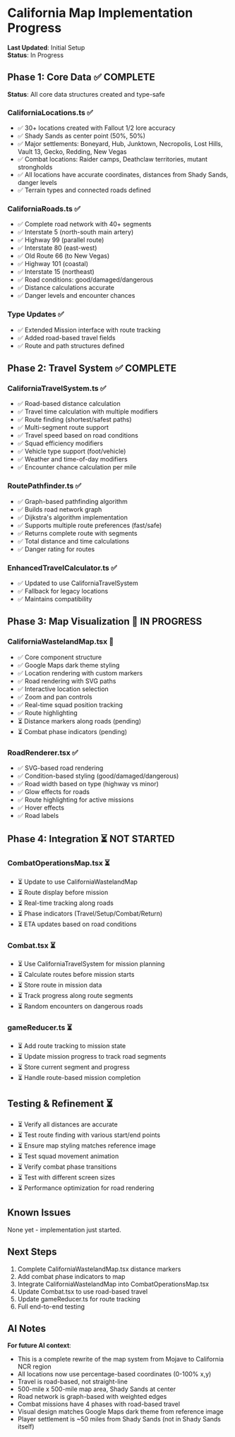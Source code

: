 # California Map Implementation Progress

**Last Updated**: Initial Setup  
**Status**: In Progress

## Phase 1: Core Data ✅ COMPLETE

**Status**: All core data structures created and type-safe

### CaliforniaLocations.ts ✅
- ✅ 30+ locations created with Fallout 1/2 lore accuracy
- ✅ Shady Sands as center point (50%, 50%)
- ✅ Major settlements: Boneyard, Hub, Junktown, Necropolis, Lost Hills, Vault 13, Gecko, Redding, New Vegas
- ✅ Combat locations: Raider camps, Deathclaw territories, mutant strongholds
- ✅ All locations have accurate coordinates, distances from Shady Sands, danger levels
- ✅ Terrain types and connected roads defined

### CaliforniaRoads.ts ✅
- ✅ Complete road network with 40+ segments
- ✅ Interstate 5 (north-south main artery)
- ✅ Highway 99 (parallel route)
- ✅ Interstate 80 (east-west)
- ✅ Old Route 66 (to New Vegas)
- ✅ Highway 101 (coastal)
- ✅ Interstate 15 (northeast)
- ✅ Road conditions: good/damaged/dangerous
- ✅ Distance calculations accurate
- ✅ Danger levels and encounter chances

### Type Updates ✅
- ✅ Extended Mission interface with route tracking
- ✅ Added road-based travel fields
- ✅ Route and path structures defined

## Phase 2: Travel System ✅ COMPLETE

### CaliforniaTravelSystem.ts ✅
- ✅ Road-based distance calculation
- ✅ Travel time calculation with multiple modifiers
- ✅ Route finding (shortest/safest paths)
- ✅ Multi-segment route support
- ✅ Travel speed based on road conditions
- ✅ Squad efficiency modifiers
- ✅ Vehicle type support (foot/vehicle)
- ✅ Weather and time-of-day modifiers
- ✅ Encounter chance calculation per mile

### RoutePathfinder.ts ✅
- ✅ Graph-based pathfinding algorithm
- ✅ Builds road network graph
- ✅ Dijkstra's algorithm implementation
- ✅ Supports multiple route preferences (fast/safe)
- ✅ Returns complete route with segments
- ✅ Total distance and time calculations
- ✅ Danger rating for routes

### EnhancedTravelCalculator.ts ✅
- ✅ Updated to use CaliforniaTravelSystem
- ✅ Fallback for legacy locations
- ✅ Maintains compatibility

## Phase 3: Map Visualization 🔄 IN PROGRESS

### CaliforniaWastelandMap.tsx 🔄
- ✅ Core component structure
- ✅ Google Maps dark theme styling
- ✅ Location rendering with custom markers
- ✅ Road rendering with SVG paths
- ✅ Interactive location selection
- ✅ Zoom and pan controls
- ✅ Real-time squad position tracking
- ✅ Route highlighting
- ⏳ Distance markers along roads (pending)
- ⏳ Combat phase indicators (pending)

### RoadRenderer.tsx ✅
- ✅ SVG-based road rendering
- ✅ Condition-based styling (good/damaged/dangerous)
- ✅ Road width based on type (highway vs minor)
- ✅ Glow effects for roads
- ✅ Route highlighting for active missions
- ✅ Hover effects
- ✅ Road labels

## Phase 4: Integration ⏳ NOT STARTED

### CombatOperationsMap.tsx ⏳
- ⏳ Update to use CaliforniaWastelandMap
- ⏳ Route display before mission
- ⏳ Real-time tracking along roads
- ⏳ Phase indicators (Travel/Setup/Combat/Return)
- ⏳ ETA updates based on road conditions

### Combat.tsx ⏳
- ⏳ Use CaliforniaTravelSystem for mission planning
- ⏳ Calculate routes before mission starts
- ⏳ Store route in mission data
- ⏳ Track progress along route segments
- ⏳ Random encounters on dangerous roads

### gameReducer.ts ⏳
- ⏳ Add route tracking to mission state
- ⏳ Update mission progress to track road segments
- ⏳ Store current segment and progress
- ⏳ Handle route-based mission completion

## Testing & Refinement ⏳

- ⏳ Verify all distances are accurate
- ⏳ Test route finding with various start/end points
- ⏳ Ensure map styling matches reference image
- ⏳ Test squad movement animation
- ⏳ Verify combat phase transitions
- ⏳ Test with different screen sizes
- ⏳ Performance optimization for road rendering

## Known Issues

None yet - implementation just started.

## Next Steps

1. Complete CaliforniaWastelandMap.tsx distance markers
2. Add combat phase indicators to map
3. Integrate CaliforniaWastelandMap into CombatOperationsMap.tsx
4. Update Combat.tsx to use road-based travel
5. Update gameReducer.ts for route tracking
6. Full end-to-end testing

## AI Notes

**For future AI context**:
- This is a complete rewrite of the map system from Mojave to California NCR region
- All locations now use percentage-based coordinates (0-100% x,y)
- Travel is road-based, not straight-line
- 500-mile x 500-mile map area, Shady Sands at center
- Road network is graph-based with weighted edges
- Combat missions have 4 phases with road-based travel
- Visual design matches Google Maps dark theme from reference image
- Player settlement is ~50 miles from Shady Sands (not in Shady Sands itself)
